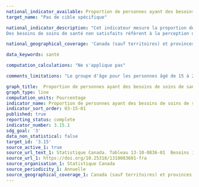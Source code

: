 ```yaml
---
national_indicator_available: Proportion de personnes ayant des besoins de soins de santé non satisfaits
target_name: "Pas de cible spécifique"

national_indicator_description: "Cet indicateur mesure la proportion de personnes ayant des besoins de soins de santé non satisfaits. <br><br> 
Des besoins de soins de santé non satisfaits réfèrent à la perception d'une personne d'avoir besoin de soins de santé ou non au cours des 12 derniers mois sans les avoir reçus."

national_geographical_coverage: 'Canada (sauf territoires) et provinces'

data_keywords: santé

computation_calculations: "Ne s'applique pas"

comments_limitations: "Le groupe d'âge pour les personnes âgé de 15 à 24 ans comprend les personnes âgées de 16 ans à 24 pour les années antérieures à 2022. Les estimations pour le Canada ne comprennent pas les territoires."

graph_title:  Proportion de personnes ayant des besoins de soins de santé non satisfaits
graph_type: line
computation_units: Pourcentage
indicator_name: Proportion de personnes ayant des besoins de soins de santé non satisfaits
indicator_sort_order: 03-15-01
published: true
reporting_status: complete
indicator_number: 3.15.1
sdg_goal: '3'
data_non_statistical: false
target_id: '3.15'
source_active_1: true
source_url_text_1: Statistique Canada. Tableau 13-10-0836-01  Besoins insatisfaits en matière de soins de santé selon le sexe et le groupe d’âge
source_url_1: https://doi.org/10.25318/1310083601-fra
source_organisation_1: Statistique Canada
source_periodicity_1: Annuelle
source_geographical_coverage_1: Canada (sauf territoires) et provinces
---
```


